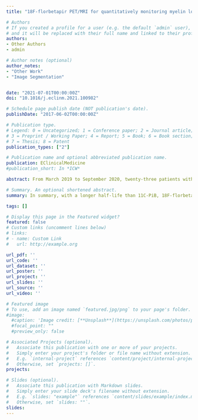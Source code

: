 ```yaml
---
title: "18F-florbetapir PET/MRI for quantitatively monitoring myelin loss and recovery in patients with multiple sclerosis"

# Authors
# If you created a profile for a user (e.g. the default `admin` user), write the username (folder name) here 
# and it will be replaced with their full name and linked to their profile.
authors:
- Other Authors
- admin

# Author notes (optional)
author_notes:
- "Other Work"
- "Image Segmentation"


date: "2021-07-01T00:00:00Z"
doi: "10.1016/j.eclinm.2021.100982"

# Schedule page publish date (NOT publication's date).
publishDate: "2017-06-02T00:00:00Z"

# Publication type.
# Legend: 0 = Uncategorized; 1 = Conference paper; 2 = Journal article;
# 3 = Preprint / Working Paper; 4 = Report; 5 = Book; 6 = Book section;
# 7 = Thesis; 8 = Patent
publication_types: ["2"]

# Publication name and optional abbreviated publication name.
publication: EClinicalMedicine
#publication_short: In *ICW*

abstract: From March 2019 to September 2020, twenty-three patients with MS and nine healthy controls (HCs) underwent a hybrid PET/MRI at baseline and expanded disability status scale (EDSS) assessment, and eight of 23 patients further underwent follow-up PET/MRI. The distribution volume ratio (DVR) and standard uptake value ratio (SUVR) of 18F-florbetapir in damaged white matter (DWM) and normalappearance white matter (NAWM) were obtained from dynamic and static PET acquisition. Diffusion tensor imaging-derived parameters were also calculated. Data were expressed as mean ± standard deviation with 99% confidence interval (99%CI).

# Summary. An optional shortened abstract.
summary: In summary, with a longer half-life than 11C-PiB, 18F-florbetapir PET was a very promising tool for quantitatively monitoring myelin loss and recovery in patients with MS. Hybrid 18F-florbetapir PET/MRI could synchronously provide information on the myelin content change and microstructure change of WM tracts in DWM lesions and NAWM of patients with MS, and will become a powerful technique for evaluating the efficacy of remyelination-targeted drugs in the future.

tags: []

# Display this page in the Featured widget?
featured: false
# Custom links (uncomment lines below)
# links:
# - name: Custom Link
#   url: http://example.org

url_pdf: ''
url_code: ''
url_dataset: ''
url_poster: ''
url_project: ''
url_slides: ''
url_source: ''
url_video: ''

# Featured image
# To use, add an image named `featured.jpg/png` to your page's folder. 
#image:
  #caption: 'Image credit: [**Unsplash**](https://unsplash.com/photos/pLCdAaMFLTE)'
  #focal_point: ""
  #preview_only: false

# Associated Projects (optional).
#   Associate this publication with one or more of your projects.
#   Simply enter your project's folder or file name without extension.
#   E.g. `internal-project` references `content/project/internal-project/index.md`.
#   Otherwise, set `projects: []`.
projects:

# Slides (optional).
#   Associate this publication with Markdown slides.
#   Simply enter your slide deck's filename without extension.
#   E.g. `slides: "example"` references `content/slides/example/index.md`.
#   Otherwise, set `slides: ""`.
slides:
---
```

